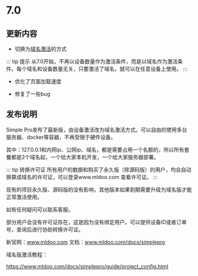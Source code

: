 # 7.0

## 更新内容

+ 切换为[域名激活](/guide/activate.html)的方式

::: tip 提示
从7.0开始，不再以设备数量作为激活条件，而是以域名作为激活条件。每个域名和设备数量无关，只要激活了域名，就可以在任意设备上使用。
:::

+ 优化了页面加载速度

+ 修复了一些bug


## 发布说明

Simple Pro发布了最新版，由设备激活改为域名激活方式。可以自由的使用多台服务器、docker等容器，不再受限于硬件设备。

其中：127.0.0.1和内网ip、公网ip、域名，都是需要占用一个名额的，所以所有套餐都是2个域名起，一个给大家本机开发，一个给大家服务器部署。

::: tip 转换许可证
所有用户的数据和购买了永久版（除源码版）的用户，均会自动换算成域名的许可证，可以登录www.mldoo.com 查看许可证。
:::

现有的项目永久版、源码版的没有影响，其他版本如果到期需要升级为域名版才能正常激活使用。


如有任何疑问可以联系客服。

部分用户会没有许可证存在，这是因为没有绑定用户。可以提供设备ID或者订单号，查询后进行协助转换许可证。


新官网：www.mldoo.com
文档：www.mldoo.com/docs/simplepro

域名版激活教程：

https://www.mldoo.com/docs/simplepro/guide/project_config.html

